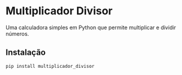 # Multiplicador Divisor

Uma calculadora simples em Python que permite multiplicar e dividir números.

## Instalação

```bash
pip install multiplicador_divisor
